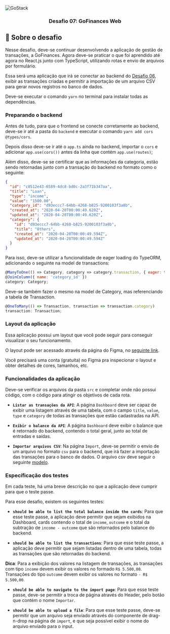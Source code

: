 <img alt="GoStack" src="https://storage.googleapis.com/golden-wind/bootcamp-gostack/header-desafios.png" />

<h3 align="center">
  Desafio 07: GoFinances Web
</h3>

## :rocket: Sobre o desafio

Nesse desafio, deve-se continuar desenvolvendo a aplicação de gestão de transações, a GoFinances. Agora deve-se praticar o que foi aprendido até agora no React.js junto com TypeScript, utilizando rotas e envio de arquivos por formulário.

Essa será uma aplicação que irá se conectar ao backend do [Desafio 06](https://github.com/rodrigoftw/desafio06-database-upload), exibir as transações criadas e permitir a importação de um arquivo CSV para gerar novos registros no banco de dados.

Deve-se executar o comando `yarn` no terminal para instalar todas as dependências.

### Preparando o backend

Antes de tudo, para que o frontend se conecte corretamente ao backend, deve-se ir até a pasta do `backend` e executar o comando `yarn add cors @types/cors`.

Depois disso deve-se ir até o `app.ts` ainda no backend, importar o `cors` e adicionar `app.use(cors())` antes da linha que contém `app.use(routes)`;

Além disso, deve-se se certificar que as informações da categoria, estão sendo retornadas junto com a transação do backend no formato como o seguinte:

```json
{
  "id": "c0512e43-6589-4dc8-bd0c-2a3f71b347aa",
  "title": "Loan",
  "type": "income",
  "value": "1500.00",
  "category_id": "d93eccc7-64bb-4268-b825-9200103f3a8b",
  "created_at": "2020-04-20T00:00:49.620Z",
  "updated_at": "2020-04-20T00:00:49.620Z",
  "category": {
    "id": "d93eccc7-64bb-4268-b825-9200103f3a8b",
    "title": "Others",
    "created_at": "2020-04-20T00:00:49.594Z",
    "updated_at": "2020-04-20T00:00:49.594Z"
  }
}
```

Para isso, deve-se utilizar a funcionalidade de eager loading do TypeORM, adicionando o seguinte na model de transactions:

```js
@ManyToOne(() => Category, category => category.transaction, { eager: true })
@JoinColumn({ name: 'category_id' })
category: Category;
```

Deve-se também fazer o mesmo na model de Category, mas referenciando a tabela de Transaction.

```js
@OneToMany(() => Transaction, transaction => transaction.category)
transaction: Transaction;
```

### Layout da aplicação

Essa aplicação possui um layout que você pode seguir para conseguir visualizar o seu funcionamento.

O layout pode ser acessado através da página do Figma, no [seguinte link](https://www.figma.com/file/EgOhyj1Inz14dhWGVhRlhr/GoFinances?node-id=1%3A863).

Você precisará uma conta (gratuita) no Figma pra inspecionar o layout e obter detalhes de cores, tamanhos, etc.

### Funcionalidades da aplicação

Deve-se verificar os arquivos da pasta `src` e completar onde não possui código, com o código para atingir os objetivos de cada rota.

- **`Listar as transações da API`**: A página `Dashboard` deve ser capaz de exibir uma listagem através de uma tabela, com o campo `title`, `value`, `type` e `category` de todas as transações que estão cadastradas na API.

- **`Exibir o balance da API`**: A página `Dashboard` deve exibir o balance que é retornado do backend, contendo o total geral, junto ao total de entradas e saídas.

- **`Importar arquivos CSV`**: Na página `Import`, deve-se permitir o envio de um arquivo no formato `csv` para o backend, que irá fazer a importação das transações para o banco de dados. O arquivo csv deve seguir o seguinte [modelo](https://github.com/Rocketseat/bootcamp-gostack-desafios/blob/master/desafio-database-upload/assets/file.csv).

### Específicação dos testes

Em cada teste, há uma breve descrição no que a aplicação deve cumprir para que o teste passe.

Para esse desafio, existem os seguintes testes:

- **`should be able to list the total balance inside the cards`**: Para que esse teste passe, a aplicação deve permitir que sejam exibidos na Dashboard, cards contendo o total de `income`, `outcome` e o total da subtração de `income - outcome` que são retornados pelo balance do backend.

* **`should be able to list the transactions`**: Para que esse teste passe, a aplicação deve permitir que sejam listadas dentro de uma tabela, todas as transações que são retornadas do backend.

**Dica**: Para a exibição dos valores na listagem de transações, as transações com tipo `income` devem exibir os valores no formado `R$ 5.500,00`. Transações do tipo `outcome` devem exibir os valores no formato `- R$ 5.500,00`.

- **`should be able to navigate to the import page`**: Para que esse teste passe, deve-se permitir a troca de página através do Header, pelo botão que contém o nome `Importar`.

- **`should be able to upload a file`**: Para que esse teste passe, deve-se permitir que um arquivo seja enviado através do componente de drag-n-drop na página de `import`, e que seja possível exibir o nome do arquivo enviado para o input.
